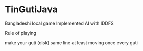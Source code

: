 # TinGutiJava
Bangladeshi local game 
Implemented AI with IDDFS

Rule of playing

make your guti (disk) same line at least moving once every guti
